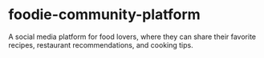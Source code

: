 # foodie-community-platform
A social media platform for food lovers, where they can share their favorite recipes, restaurant recommendations, and cooking tips.
